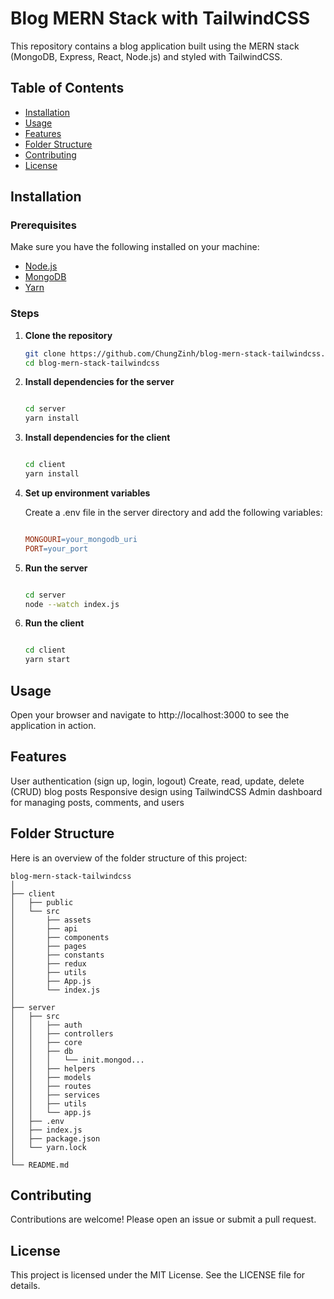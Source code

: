 
# Blog MERN Stack with TailwindCSS

This repository contains a blog application built using the MERN stack (MongoDB, Express, React, Node.js) and styled with TailwindCSS.

## Table of Contents

- [Installation](#installation)
- [Usage](#usage)
- [Features](#features)
- [Folder Structure](#folder-structure)
- [Contributing](#contributing)
- [License](#license)

## Installation

### Prerequisites

Make sure you have the following installed on your machine:

- [Node.js](https://nodejs.org/)
- [MongoDB](https://www.mongodb.com/)
- [Yarn](https://classic.yarnpkg.com/lang/en/)

### Steps

1. **Clone the repository**

    ```bash
    git clone https://github.com/ChungZinh/blog-mern-stack-tailwindcss.git
    cd blog-mern-stack-tailwindcss

2. **Install dependencies for the server**

    ```bash

    cd server
    yarn install

3. **Install dependencies for the client**

    ```bash

    cd client
    yarn install

4. **Set up environment variables**

    Create a .env file in the server directory and add the following variables:

    ```makefile
    
    MONGOURI=your_mongodb_uri
    PORT=your_port

5. **Run the server**

    ```bash

    cd server
    node --watch index.js

6. **Run the client**

    ```bash

    cd client
    yarn start

## Usage

Open your browser and navigate to http://localhost:3000 to see the application in action.

## Features

   User authentication (sign up, login, logout)
   Create, read, update, delete (CRUD) blog posts
   Responsive design using TailwindCSS
   Admin dashboard for managing posts, comments, and users

## Folder Structure

Here is an overview of the folder structure of this project:

    blog-mern-stack-tailwindcss
    │
    ├── client
    │   ├── public
    │   └── src
    │       ├── assets
    │       ├── api
    │       ├── components
    │       ├── pages
    │       ├── constants
    │       ├── redux
    │       ├── utils
    │       ├── App.js
    │       └── index.js
    │
    ├── server
    │   ├── src
    │   │   ├── auth
    │   │   ├── controllers
    │   │   ├── core
    │   │   ├── db
    │   │   │   └── init.mongod...
    │   │   ├── helpers
    │   │   ├── models
    │   │   ├── routes
    │   │   ├── services
    │   │   ├── utils
    │   │   └── app.js
    │   ├── .env
    │   ├── index.js
    │   ├── package.json
    │   └── yarn.lock
    │
    └── README.md

## Contributing

Contributions are welcome! Please open an issue or submit a pull request.

## License

This project is licensed under the MIT License. See the LICENSE file for details.
```
